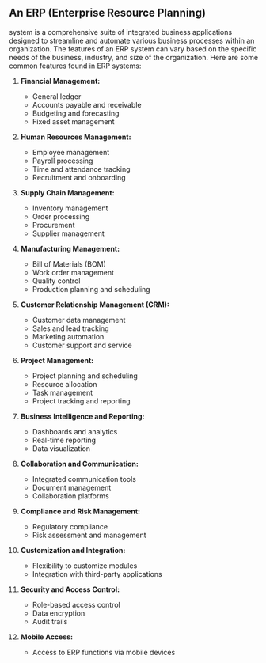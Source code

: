## An ERP (Enterprise Resource Planning) 

system is a comprehensive suite of integrated business applications designed to streamline and automate various business processes within an organization. The features of an ERP system can vary based on the specific needs of the business, industry, and size of the organization. Here are some common features found in ERP systems:

1. **Financial Management:**
   - General ledger
   - Accounts payable and receivable
   - Budgeting and forecasting
   - Fixed asset management

2. **Human Resources Management:**
   - Employee management
   - Payroll processing
   - Time and attendance tracking
   - Recruitment and onboarding

3. **Supply Chain Management:**
   - Inventory management
   - Order processing
   - Procurement
   - Supplier management

4. **Manufacturing Management:**
   - Bill of Materials (BOM)
   - Work order management
   - Quality control
   - Production planning and scheduling

5. **Customer Relationship Management (CRM):**
   - Customer data management
   - Sales and lead tracking
   - Marketing automation
   - Customer support and service

6. **Project Management:**
   - Project planning and scheduling
   - Resource allocation
   - Task management
   - Project tracking and reporting

7. **Business Intelligence and Reporting:**
   - Dashboards and analytics
   - Real-time reporting
   - Data visualization

8. **Collaboration and Communication:**
   - Integrated communication tools
   - Document management
   - Collaboration platforms

9. **Compliance and Risk Management:**
   - Regulatory compliance
   - Risk assessment and management

10. **Customization and Integration:**
    - Flexibility to customize modules
    - Integration with third-party applications

11. **Security and Access Control:**
    - Role-based access control
    - Data encryption
    - Audit trails

12. **Mobile Access:**
    - Access to ERP functions via mobile devices
